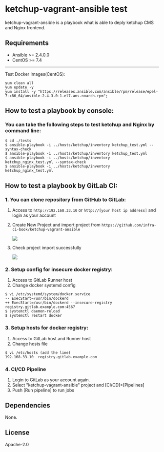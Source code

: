 # ketchup-vagrant-ansible test

ketchup-vagrant-ansible is a playbook what is able to deply ketchup CMS and Nginx frontend.

## Requirements

- Ansible >= 2.4.0.0
- CentOS >= 7.4

---

Test Docker Images(CentOS):

```
yum clean all
yum update -y
yum install -y "https://releases.ansible.com/ansible/rpm/release/epel-7-x86_64/ansible-2.4.3.0-1.el7.ans.noarch.rpm";
```

## How to test a playbook by console:

### You can take the following steps to test ketchup and Nginx by command line:

```
$ cd ./tests
$ ansible-playbook -i ../hosts/ketchup/inventory ketchup_test.yml --syntax-check
$ ansible-playbook -i ../hosts/ketchup/inventory ketchup_test.yml
$ ansible-playbook -i ../hosts/ketchup/inventory ketchup_nginx_test.yml --syntax-check
$ ansible-playbook -i ../hosts/ketchup/inventory ketchup_nginx_test.yml
```

## How to test a playbook by GitLab CI:

### 1. You can clone repository from GitHub to GitLab:
1. Access to `http://192.168.33.10` or `http://[your host ip address]` and login as your account
2. Create New Project and import project from `https://github.com/infra-ci-book/ketchup-vagrant-ansible`    


    ![](https://raw.githubusercontent.com/infra-ci-book/ketchup-vagrant-ansible/master/tests/images/01.png)

3. Check project import successfully

    ![](https://raw.githubusercontent.com/infra-ci-book/ketchup-vagrant-ansible/master/tests/images/02.png)

### 2. Setup config for insecure docker registry:
1. Access to GitLab Runner host
2. Change docker systemd config

```
$ vi /etc/systemd/system/docker.service
-- ExecStart=/usr/bin/dockerd
++ ExecStart=/usr/bin/dockerd --insecure-registry registry.gitlab.example.com:4567
$ systemctl daemon-reload
$ systemctl restart docker
```

### 3. Setup hosts for docker registry:
1. Access to GitLab host and Runner host
2. Change hosts file
```
$ vi /etc/hosts (add the line)
192.168.33.10  registry.gitlab.example.com
```

### 4. CI/CD Pipeline
1. Login to GitLab as your account again.   
2. Select "ketchup-vagrant-ansible" project and [CI/CD]>[Pipelines]  
3. Push [Run pipeline] to run jobs

## Dependencies

None.

## License

Apache-2.0
